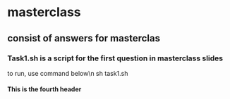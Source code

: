 # masterclass
## consist of answers for masterclas
### Task1.sh is a script for the first question in masterclass slides
to run, use command below\n
sh task1.sh 
#### This is the fourth header
